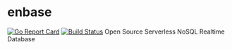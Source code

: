 # enbase
[![Go Report Card](https://goreportcard.com/badge/github.com/enteam/enbase)](https://goreportcard.com/report/github.com/enteam/enbase)
[![Build Status](https://travis-ci.com/enteam/enbase.svg?branch=master)](https://travis-ci.com/enteam/enbase)
Open Source Serverless NoSQL Realtime Database
